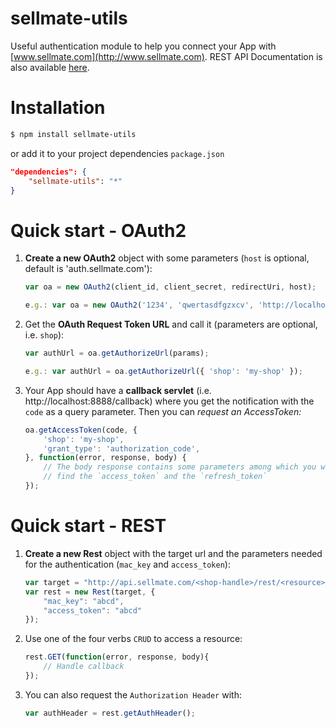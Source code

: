 sellmate-utils
==============

Useful authentication module to help you connect your App with [www.sellmate.com](http://www.sellmate.com).
REST API Documentation is also available [here](http://commercetools.github.com/sellmate-api/).

Installation
============

```bash
$ npm install sellmate-utils
```

or add it to your project dependencies `package.json`

```json
"dependencies": {
	"sellmate-utils": "*"
}
```

Quick start - OAuth2
====================

1. **Create a new OAuth2** object with some parameters (`host` is optional, default is 'auth.sellmate.com'):

	```javascript
	var oa = new OAuth2(client_id, client_secret, redirectUri, host);

	e.g.: var oa = new OAuth2('1234', 'qwertasdfgzxcv', 'http://localhost:8888/callback');
	```

2. Get the **OAuth Request Token URL** and call it (parameters are optional, i.e. `shop`):

	```javascript
	var authUrl = oa.getAuthorizeUrl(params);

	e.g.: var authUrl = oa.getAuthorizeUrl({ 'shop': 'my-shop' });
	```

3. Your App should have a **callback servlet** (i.e. http://localhost:8888/callback) where you get the notification
with the `code` as a query parameter. Then you can **request an AccessToken*:*

	```javascript
	oa.getAccessToken(code, {
		'shop': 'my-shop',
		'grant_type': 'authorization_code',
	}, function(error, response, body) {
		// The body response contains some parameters among which you will 
		// find the `access_token` and the `refresh_token`
	});
	```

Quick start - REST
==================

1. **Create a new Rest** object with the target url and the parameters needed for the authentication (`mac_key` and `access_token`):

	```javascript
	var target = "http://api.sellmate.com/<shop-handle>/rest/<resource>";	
	var rest = new Rest(target, {
		"mac_key": "abcd",
		"access_token": "abcd"
	});
	```

2. Use one of the four verbs `CRUD` to access a resource:

	```javascript
	rest.GET(function(error, response, body){
		// Handle callback
	});	
	```

3. You can also request the `Authorization Header` with:

	```javascript
	var authHeader = rest.getAuthHeader();
	```